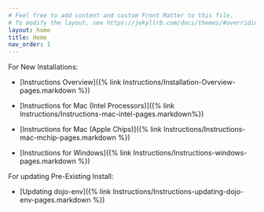 ```yaml
---
# Feel free to add content and custom Front Matter to this file.
# To modify the layout, see https://jekyllrb.com/docs/themes/#overriding-theme-defaults
layout: home
title: Home
nav_order: 1
---
```


For New Installations:

- [Instructions Overview]({% link Instructions/Installation-Overview-pages.markdown %})

- [Instructions for Mac (Intel Processors)]({% link Instructions/Instructions-mac-intel-pages.markdown%})
- [Instructions for Mac (Apple Chips)]({% link Instructions/Instructions-mac-mchip-pages.markdown %})
- [Instructions for Windows]({% link Instructions/Instructions-windows-pages.markdown %})

For updating Pre-Existing Install:
- [Updating dojo-env]({% link Instructions/Instructions-updating-dojo-env-pages.markdown %})
